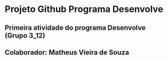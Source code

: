 # Projeto Github Programa Desenvolve
## Primeira atividade do programa Desenvolve (Grupo 3_12)
## Colaborador: Matheus Vieira de Souza

